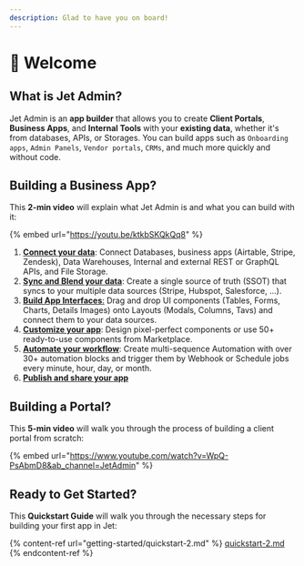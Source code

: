 ```yaml
---
description: Glad to have you on board!
---
```


# 👋 Welcome

## What is Jet Admin?

Jet Admin is an **app builder** that allows you to create **Client Portals**, **Business Apps**, and **Internal Tools** with your **existing data**, whether it's from databases, APIs, or Storages. You can build apps such as `Onboarding apps`, `Admin Panels`, `Vendor portals`, `CRMs`, and much more quickly and without code.

## Building a Business App?

This **2-min video** will explain what Jet Admin is and what you can build with it:

{% embed url="https://youtu.be/ktkbSKQkQq8" %}

1. [**Connect your data**](user-guide/integrations/): Connect Databases, business apps (Airtable, Stripe, Zendesk), Data Warehouses, Internal and external REST or GraphQL APIs, and File Storage.
2. [**Sync and Blend your data**](user-guide/data-blending.md): Create a single source of truth (SSOT) that syncs to your multiple data sources (Stripe, Hubspot, Salesforce, ...).
3. [**Build App Interfaces**:](user-guide/components/) Drag and drop UI components (Tables, Forms, Charts, Details Images) onto Layouts (Modals, Columns, Tavs) and connect them to your data sources.
4. [**Customize your app**](component-designer.md): Design pixel-perfect components or use 50+ ready-to-use components from Marketplace.
5. [**Automate your workflow**](user-guide/workflow/): Create multi-sequence Automation with over 30+ automation blocks and trigger them by Webhook or Schedule jobs every minute, hour, day, or month.
6. [**Publish and share your app**](user-guide/security-and-privacy/sharing-your-app.md)

## Building a Portal?

This **5-min video** will walk you through the process of building a client portal from scratch:&#x20;

{% embed url="https://www.youtube.com/watch?v=WpQ-PsAbmD8&ab_channel=JetAdmin" %}

## Ready to Get Started?

This **Quickstart Guide** will walk you through the necessary steps for building your first app in Jet:

{% content-ref url="getting-started/quickstart-2.md" %}
[quickstart-2.md](getting-started/quickstart-2.md)
{% endcontent-ref %}
